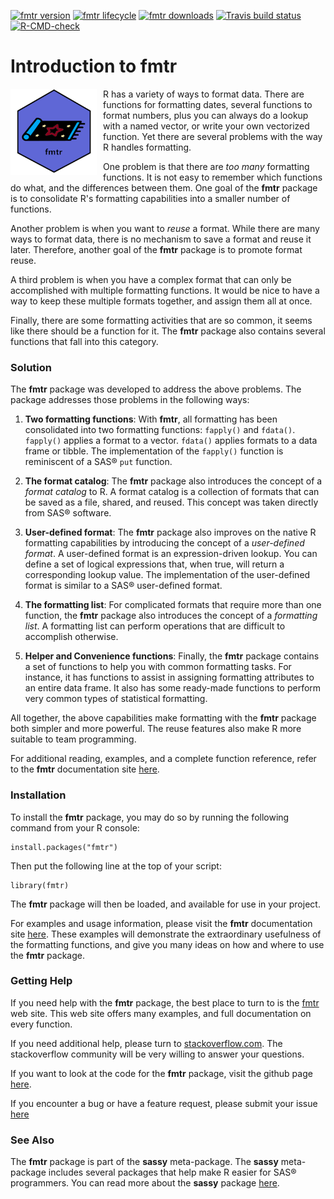 <!-- badges: start -->

[![fmtr version](https://www.r-pkg.org/badges/version/fmtr)](https://cran.r-project.org/package=fmtr)
[![fmtr lifecycle](https://img.shields.io/badge/lifecycle-stable-blue.svg)](https://cran.r-project.org/package=fmtr)
[![fmtr downloads](https://cranlogs.r-pkg.org/badges/grand-total/fmtr)](https://cran.r-project.org/package=fmtr)
[![Travis build status](https://travis-ci.com/dbosak01/fmtr.svg?branch=master)](https://travis-ci.com/dbosak01/fmtr)
[![R-CMD-check](https://github.com/dbosak01/fmtr/workflows/R-CMD-check/badge.svg)](https://github.com/dbosak01/fmtr/actions)

<!-- badges: end -->

# Introduction to **fmtr**
<img src="man/images/fmtr2.png" align="left" height="138" style="margin-right:10px"/>

R has a variety of ways to format data. There are functions for 
formatting dates, several functions to format numbers, plus you can always 
do a lookup with a named vector, or write your own vectorized function.  Yet
there are several problems with the way R handles formatting.

One problem is that there are *too many* formatting functions.  It is not
easy to remember which functions do what, and the differences between them.
One goal of the **fmtr** package is to consolidate R's formatting capabilities 
into a smaller number of functions.

Another problem is when you want to *reuse* a format. While there are many ways
to format data, there is no mechanism to save a format and reuse it later. 
Therefore, another goal of the **fmtr** package is to promote format reuse. 

A third problem is when you have a complex format that can only be 
accomplished with multiple formatting functions.  It would be nice to 
have a way to keep these multiple formats together, and assign them
all at once.

Finally, there are some formatting activities that are so common, it seems 
like there should be a function for it.  The **fmtr** package also contains
several functions that fall into this category.

### Solution

The **fmtr** package was developed to address the above problems.  The package
addresses those problems in the following ways:

1. **Two formatting functions**:  With **fmtr**, all formatting has been 
consolidated into two formatting functions: `fapply()` and `fdata()`.  `fapply()`
applies a format to a vector.  `fdata()` applies formats to a data
frame or tibble. The implementation of the `fapply()` function is 
reminiscent of a SAS® `put` function.

2. **The format catalog**: The **fmtr** package also introduces the concept
of a *format catalog* to R.  A format catalog is a collection of formats 
that can be saved as a file, shared, and reused. This concept was taken
directly from SAS® software.

3. **User-defined format**: The **fmtr** package also improves on the native R 
formatting capabilities by introducing the concept of a *user-defined format*. 
A user-defined format is an expression-driven lookup.  You can define a set 
of logical expressions that, when true, will return a corresponding lookup 
value. The implementation of the user-defined format is similar to 
a SAS® user-defined format.

4. **The formatting list**: For complicated formats that require more than
one function, the **fmtr** package also introduces the concept of a 
*formatting list*.  A formatting list can perform operations that are difficult
to accomplish otherwise.

5. **Helper and Convenience functions**: Finally, the **fmtr** package contains 
a set of functions to help you with common formatting tasks.
For instance, it has functions to assist 
in assigning formatting attributes to an entire data frame.  It also has
some ready-made functions to perform very common types of statistical 
formatting.

All together, the above capabilities make formatting with the **fmtr** package
both simpler and more powerful.  The reuse features also make R more suitable 
to team programming. 

For additional reading, examples, and a complete function reference, refer to
the **fmtr** documentation site [here](https://fmtr.r-sassy.org/articles/fmtr.html).

### Installation

To install the **fmtr** package, you
may do so by running the following command from your R console:

    install.packages("fmtr")


Then put the following line at the top of your script:

    library(fmtr)

The **fmtr** package will then be loaded, and available for use in your project.

For examples and usage information, please visit the **fmtr**
documentation site [here](https://fmtr.r-sassy.org/articles/fmtr.html).
These examples will demonstrate the 
extraordinary usefulness of the formatting functions, and give you many ideas
on how and where to use the **fmtr** package.

### Getting Help

If you need help with the **fmtr** package, the best place 
to turn to is the [fmtr](https://fmtr.r-sassy.org) web site. 
This web site offers many examples, and full
documentation on every function.  

If you need additional help, please turn 
to [stackoverflow.com](https://stackoverflow.com).  The stackoverflow 
community will be very willing to answer your questions.  

If you want to look at the code for the **fmtr** package, visit the
github page [here](https://github.com/dbosak01/fmtr).

If you encounter a bug or have a feature request, please submit your
issue [here](https://github.com/dbosak01/fmtr/issues)

### See Also

The **fmtr** package is part of the **sassy** meta-package. 
The **sassy** meta-package includes several packages that help make R
easier for SAS® programmers.  You can read more about the **sassy** package
[here](https://sassy.r-sassy.org).

